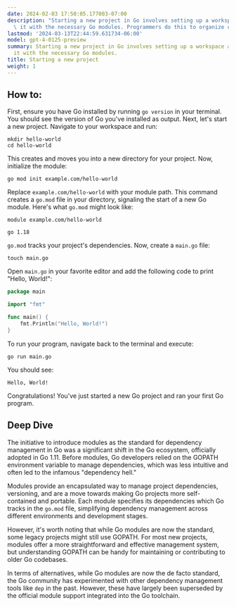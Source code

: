 ```yaml
---
date: 2024-02-03 17:50:05.177003-07:00
description: "Starting a new project in Go involves setting up a workspace and initializing\
  \ it with the necessary Go modules. Programmers do this to organize code,\u2026"
lastmod: '2024-03-13T22:44:59.631734-06:00'
model: gpt-4-0125-preview
summary: Starting a new project in Go involves setting up a workspace and initializing
  it with the necessary Go modules.
title: Starting a new project
weight: 1
---
```


## How to:
First, ensure you have Go installed by running `go version` in your terminal. You should see the version of Go you've installed as output. Next, let's start a new project. Navigate to your workspace and run:

```shell
mkdir hello-world
cd hello-world
```

This creates and moves you into a new directory for your project. Now, initialize the module:

```shell
go mod init example.com/hello-world
```

Replace `example.com/hello-world` with your module path. This command creates a `go.mod` file in your directory, signaling the start of a new Go module. Here's what `go.mod` might look like:

```plaintext
module example.com/hello-world

go 1.18
```

`go.mod` tracks your project's dependencies. Now, create a `main.go` file:

```shell
touch main.go
```

Open `main.go` in your favorite editor and add the following code to print "Hello, World!":

```go
package main

import "fmt"

func main() {
    fmt.Println("Hello, World!")
}
```

To run your program, navigate back to the terminal and execute:

```shell
go run main.go
```

You should see:

```plaintext
Hello, World!
```

Congratulations! You've just started a new Go project and ran your first Go program.

## Deep Dive
The initiative to introduce modules as the standard for dependency management in Go was a significant shift in the Go ecosystem, officially adopted in Go 1.11. Before modules, Go developers relied on the GOPATH environment variable to manage dependencies, which was less intuitive and often led to the infamous "dependency hell."

Modules provide an encapsulated way to manage project dependencies, versioning, and are a move towards making Go projects more self-contained and portable. Each module specifies its dependencies which Go tracks in the `go.mod` file, simplifying dependency management across different environments and development stages.

However, it's worth noting that while Go modules are now the standard, some legacy projects might still use GOPATH. For most new projects, modules offer a more straightforward and effective management system, but understanding GOPATH can be handy for maintaining or contributing to older Go codebases.

In terms of alternatives, while Go modules are now the de facto standard, the Go community has experimented with other dependency management tools like `dep` in the past. However, these have largely been superseded by the official module support integrated into the Go toolchain.
